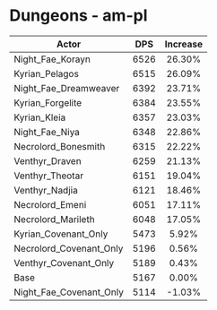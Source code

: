 # Dungeons - am-pl
| Actor | DPS | Increase |
|---|:---:|:---:|
|Night_Fae_Korayn|6526|26.30%|
|Kyrian_Pelagos|6515|26.09%|
|Night_Fae_Dreamweaver|6392|23.71%|
|Kyrian_Forgelite|6384|23.55%|
|Kyrian_Kleia|6357|23.03%|
|Night_Fae_Niya|6348|22.86%|
|Necrolord_Bonesmith|6315|22.22%|
|Venthyr_Draven|6259|21.13%|
|Venthyr_Theotar|6151|19.04%|
|Venthyr_Nadjia|6121|18.46%|
|Necrolord_Emeni|6051|17.11%|
|Necrolord_Marileth|6048|17.05%|
|Kyrian_Covenant_Only|5473|5.92%|
|Necrolord_Covenant_Only|5196|0.56%|
|Venthyr_Covenant_Only|5189|0.43%|
|Base|5167|0.00%|
|Night_Fae_Covenant_Only|5114|-1.03%|
